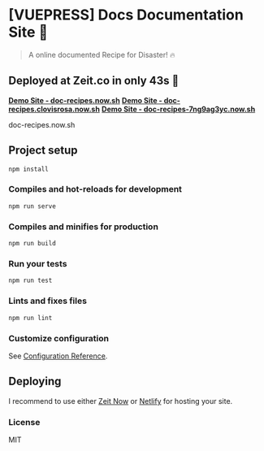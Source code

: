 # [VUEPRESS] Docs Documentation Site :rocket:

> A online documented Recipe for Disaster! :fire:

## Deployed at Zeit.co in only 43s 🤯

[**Demo Site - doc-recipes.now.sh**](https://doc-recipes.now.sh/)
[**Demo Site - doc-recipes.clovisrosa.now.sh**](https://doc-recipes.clovisrosa.now.sh/)
[**Demo Site - doc-recipes-7ng9ag3yc.now.sh**](https://doc-recipes-7ng9ag3yc.now.sh/)

doc-recipes.now.sh

## Project setup

```
npm install
```

### Compiles and hot-reloads for development

```
npm run serve
```

### Compiles and minifies for production

```
npm run build
```

### Run your tests

```
npm run test
```

### Lints and fixes files

```
npm run lint
```

### Customize configuration

See [Configuration Reference](https://cli.vuejs.org/config/).

## Deploying

I recommend to use either [Zeit Now](https://now.sh) or [Netlify](https://netlify.com) for hosting your site.

### License

MIT
